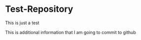 # Test-Repository
This is just a test

This is additional information that I am going to commit to github
